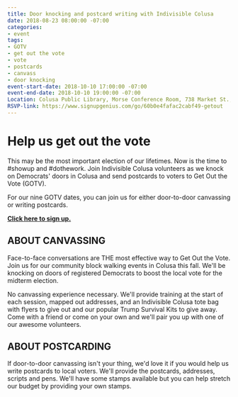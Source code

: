 ```yaml
---
title: Door knocking and postcard writing with Indivisible Colusa
date: 2018-08-23 08:00:00 -07:00
categories:
- event
tags:
- GOTV
- get out the vote
- vote
- postcards
- canvass
- door knocking
event-start-date: 2018-10-10 17:00:00 -07:00
event-end-date: 2018-10-10 19:00:00 -07:00
Location: Colusa Public Library, Morse Conference Room, 738 Market St., Colusa, CA
RSVP-link: https://www.signupgenius.com/go/60b0e4fafac2cabf49-getout
---
```


# Help us get out the vote
This may be the most important election of our lifetimes. Now is the time to #showup and #dothework. Join Indivisible Colusa volunteers as we knock on Democrats' doors in Colusa and send postcards to voters to Get Out the Vote (GOTV).

For our nine GOTV dates, you can join us for either door-to-door canvassing or writing postcards.

**[Click here to sign up.](https://www.signupgenius.com/go/60b0e4fafac2cabf49-getout)**

## ABOUT CANVASSING

Face-to-face conversations are THE most effective way to Get Out the Vote. Join us for our community block walking events in Colusa this fall. We'll be knocking on doors of registered Democrats to boost the local vote for the midterm election.

No canvassing experience necessary. We'll provide training at the start of each session, mapped out addresses, and an Indivisible Colusa tote bag with flyers to give out and our popular Trump Survival Kits to give away. Come with a friend or come on your own and we'll pair you up with one of our awesome volunteers.

## ABOUT POSTCARDING

If door-to-door canvassing isn't your thing, we'd love it if you would help us write postcards to local voters. We'll provide the postcards, addresses, scripts and pens. We'll have some stamps available but you can help stretch our budget by providing your own stamps.